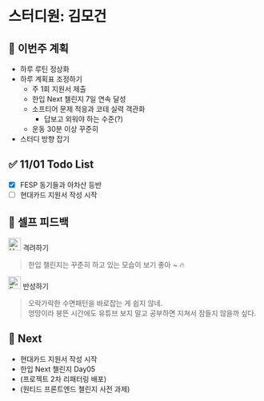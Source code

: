 # 스터디원: 김모건

## 🚀 이번주 계획

- 하루 루틴 정상화
- 하루 계획표 조정하기
  - 주 1회 지원서 제출
  - 한입 Next 챌린지 7일 연속 달성
  - 소프티어 문제 적응과 코테 실력 객관화
    - 답보고 외워야 하는 수준(?)
  - 운동 30분 이상 꾸준히
- 스터디 방향 잡기

## ✅ 11/01 Todo List

- [x] FESP 동기들과 아차산 등반
- [ ] 현대카드 지원서 작성 시작

## 🎉 셀프 피드백

<img src="https://raw.githubusercontent.com/Tarikul-Islam-Anik/Animated-Fluent-Emojis/master/Emojis/Smilies/Hugging%20Face.png" alt="Hugging Face" width="25" height="25"> 격려하기</img>

> 한입 챌린지는 꾸준히 하고 있는 모습이 보기 좋아 ~ 🔥

<img src="https://raw.githubusercontent.com/Tarikul-Islam-Anik/Animated-Fluent-Emojis/master/Emojis/Smilies/Face%20with%20Monocle.png" alt="Face with Monocle" width="25" height="25"> 반성하기</img>

> 오락가락한 수면패턴을 바로잡는 게 쉽지 않네. </br>
> 엉망이라 붕뜬 시간에도 유튜브 보지 말고 공부하면 지쳐서 잠들지 않을까 싶다.

## 🌱 Next

- 현대카드 지원서 작성 시작
- 한입 Next 챌린지 Day05
- (프로젝트 2차 리패터링 배포)
- (원티드 프론트엔드 챌린지 사전 과제)
